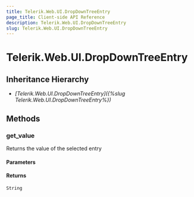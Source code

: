 ```yaml
---
title: Telerik.Web.UI.DropDownTreeEntry
page_title: Client-side API Reference
description: Telerik.Web.UI.DropDownTreeEntry
slug: Telerik.Web.UI.DropDownTreeEntry
---
```


# Telerik.Web.UI.DropDownTreeEntry  

## Inheritance Hierarchy

* *[Telerik.Web.UI.DropDownTreeEntry]({%slug Telerik.Web.UI.DropDownTreeEntry%})*

## Methods

###  get_value

Returns the value of the selected entry

#### Parameters

#### Returns

`String` 


